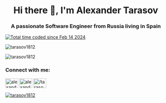<h1 align="center">Hi there 👋, I'm Alexander Tarasov</h1>
<h3 align="center">A passionate Software Engineer from Russia living in Spain</h3>

<a href="https://wakatime.com/@018da6e4-f752-467a-bd6f-3a12e2c909fb"><img src="https://wakatime.com/badge/user/018da6e4-f752-467a-bd6f-3a12e2c909fb.svg" alt="Total time coded since Feb 14 2024" /></a>

<p align="left"><img src="https://github-readme-streak-stats.herokuapp.com/?user=tarasov1812&" alt="tarasov1812" /></p>
<p align="left"><img src="https://github-readme-stats.vercel.app/api?username=tarasov1812&show_icons=true&locale=en" alt="tarasov1812" /></p>

<h3 align="left">Connect with me:</h3>
<p align="left">
<a href="https://www.linkedin.com/in/aleksandr-tarasov/" target="blank"><img align="center" src="https://raw.githubusercontent.com/rahuldkjain/github-profile-readme-generator/master/src/images/icons/Social/linked-in-alt.svg" alt="alexander-tarasov" height="30" width="40" /></a>
<a href="https://stackoverflow.com/users/24875931/alexander-tarasov" target="blank"><img align="center" src="https://raw.githubusercontent.com/rahuldkjain/github-profile-readme-generator/master/src/images/icons/Social/stack-overflow.svg" alt="alexander-tarasov" height="30" width="40" /></a>
<a href="https://twitter.com/tarasov1812" target="blank"><img align="center" src="https://raw.githubusercontent.com/rahuldkjain/github-profile-readme-generator/master/src/images/icons/Social/twitter.svg" alt="/tarasov1812" height="30" width="40" /></a>
</p>

<p align="left"> <a href="https://github.com/ryo-ma/github-profile-trophy"><img src="https://github-profile-trophy.vercel.app/?username=tarasov1812" alt="tarasov1812" /></a> </p>
